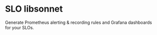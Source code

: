 # SLO libsonnet

Generate Prometheus alerting & recording rules and Grafana dashboards for your SLOs.
